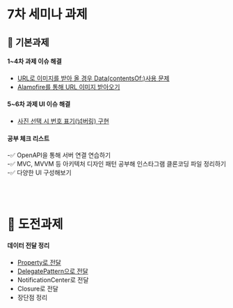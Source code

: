 # 7차 세미나 과제

## 🌱 기본과제
#### 1~4차 과제 이슈 해결
  - [URL로 이미지를 받아 올 경우 Data(contentsOf:)사용 문제](https://88yhtserof.tistory.com/52)
  - [Alamofire를 통해 URL 이미지 받아오기](https://88yhtserof.tistory.com/53)

#### 5~6차 과제 UI 이슈 해결
  - [사진 선택 시 번호 표기(넘버링) 구현](https://88yhtserof.tistory.com/55)

#### 공부 체크 리스트<br>
  -✅ OpenAPI을 통해 서버 연결 연습하기<br>
  -✅ MVC, MVVM 등 아키텍처 디자인 패턴 공부해 인스타그램 클론코딩 파일 정리하기<br>
  -✅ 다양한 UI 구성해보기<br>
  
<br>
<br>

# 🌿 도전과제
#### 데이터 전달 정리
  - [Property로 전달](https://88yhtserof.tistory.com/56)
  - [DelegatePattern으로 전달](https://88yhtserof.tistory.com/57)
  - NotificationCenter로 전달
  - Closure로 전달
  - 장단점 정리
